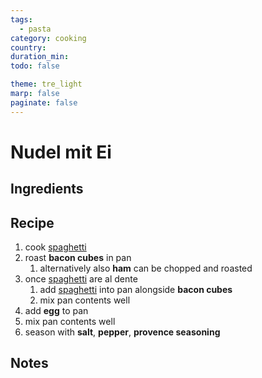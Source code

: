 ```yaml
---
tags:
  - pasta
category: cooking
country:
duration_min:
todo: false

theme: tre_light
marp: false
paginate: false
---
```


# Nudel mit Ei

## Ingredients

## Recipe
1. cook [spaghetti](Pasta.md)
1. roast **bacon cubes** in pan
    1. alternatively also **ham** can be chopped and roasted
1. once [spaghetti](Pasta.md) are al dente
    1. add [spaghetti](Pasta.md) into pan alongside **bacon cubes**
    1. mix pan contents well
1. add **egg** to pan
1. mix pan contents well
1. season with **salt**, **pepper**, **provence seasoning**

## Notes
